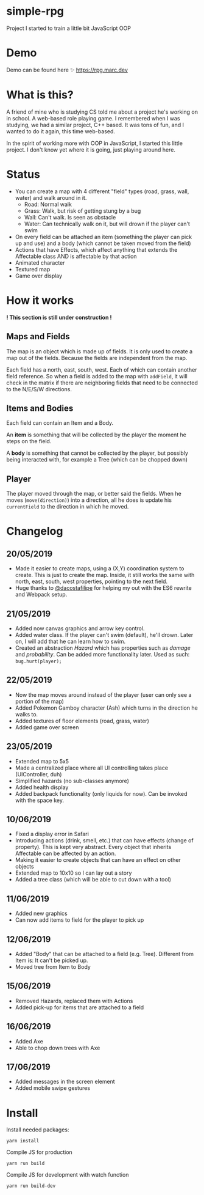 # simple-rpg
Project I started to train a little bit JavaScript OOP

# Demo
Demo can be found here ✨
https://rpg.marc.dev

# What is this?
A friend of mine who is studying CS told me about a project he's working on in school. A web-based role playing game. I remembered when I was studying, we had a similar project, C++ based. It was tons of fun, and I wanted to do it again, this time web-based.

In the spirit of working more with OOP in JavaScript, I started this little project. I don't know yet where it is going, just playing around here.

# Status
* You can create a map with 4 different "field" types (road, grass, wall, water) and walk around in it.
  * Road: Normal walk
  * Grass: Walk, but risk of getting stung by a bug
  * Wall: Can't walk. Is seen as obstacle
  * Water: Can technically walk on it, but will drown if the player can't swim
* On every field can be attached an item (something the player can pick up and use) and a body (which cannot be taken moved from the field)
* Actions that have Effects, which affect anything that extends the Affectable class AND is affectable by that action
* Animated character
* Textured map
* Game over display

# How it works

**! This section is still under construction !**

## Maps and Fields

The map is an object which is made up of fields. It is only used to create a map out of the fields. Because the fields are independent from the map.

Each field has a north, east, south, west. Each of which can contain another field reference. So when a field is added to the map with `addField`, it will check in the matrix if there are neighboring fields that need to be connected to the N/E/S/W directions.

## Items and Bodies

Each field can contain an Item and a Body.

An **item** is something that will be collected by the player the moment he steps on the field.

A **body** is something that cannot be collected by the player, but possibly being interacted with, for example a Tree (which can be chopped down)

## Player

The player moved through the map, or better said the fields. When he moves (`move(direction)`) into a direction, all he does is update his `currentField` to the direction in which he moved.

# Changelog
## 20/05/2019
* Made it easier to create maps, using a (X,Y) coordination system to create. This is just to create the map. Inside, it still works the same with north, east, south, west properties, pointing to the next field.
* Huge thanks to [@dacostafilipe](https://twitter.com/dacostafilipe) for helping my out with the ES6 rewrite and Webpack setup.

## 21/05/2019
* Added now canvas graphics and arrow key control.
* Added water class. If the player can't swim (default), he'll drown. Later on, I will add that he can learn how to swim.
* Created an abstraction *Hazard* which has properties such as *damage* and *probability*. Can be added more functionality later. Used as such: `bug.hurt(player);`

## 22/05/2019
* Now the map moves around instead of the player (user can only see a portion of the map)
* Added Pokemon Gamboy character (Ash) which turns in the direction he walks to.
* Added textures of floor elements (road, grass, water)
* Added game over screen

## 23/05/2019
* Extended map to 5x5
* Made a centralized place where all UI controlling takes place (UIController, duh)
* Simplified hazards (no sub-classes anymore)
* Added health display
* Added backpack functionality (only liquids for now). Can be invoked with the space key.

## 10/06/2019
* Fixed a display error in Safari
* Introducing actions (drink, smell, etc.) that can have effects (change of property). This is kept very abstract. Every object that inherits Affectable can be affected by an action.
* Making it easier to create objects that can have an effect on other objects
* Extended map to 10x10 so I can lay out a story
* Added a tree class (which will be able to cut down with a tool)

## 11/06/2019
* Added new graphics
* Can now add items to field for the player to pick up

## 12/06/2019
* Added "Body" that can be attached to a field (e.g. Tree). Different from Item is: It can't be picked up.
* Moved tree from Item to Body

## 15/06/2019
* Removed Hazards, replaced them with Actions
* Added pick-up for items that are attached to a field

## 16/06/2019
* Added Axe
* Able to chop down trees with Axe

## 17/06/2019
* Added messages in the screen element
* Added mobile swipe gestures


# Install

Install needed packages:

```
yarn install
```

Compile JS for production

```
yarn run build
```

Compile JS for development with watch function

```
yarn run build-dev
```